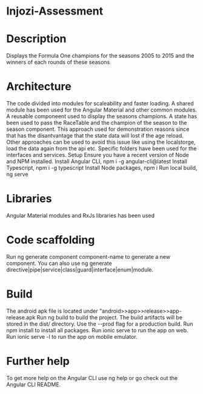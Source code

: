 # Injozi-Assessment

# Description

Displays the Formula One champions for the seasons 2005 to 2015 and the winners of each rounds of these seasons

# Architecture

The code divided into modules for scaleability and faster loading. A shared module has been used for the Angular Material and other common modules. A reusable componeent used to display the seasons champions. A state has been used to pass the RaceTable and the champion of the season to the season component. This approach used for demonstration reasons since that has the disantvantage that the state data will lost if the age reload. Other approaches can be used to avoid this issue like using the localstorge, load the data again from the api etc. Specific folders have been used for the interfaces and services. Setup Ensure you have a recent version of Node and NPM installed. Install Angular CLI, npm i -g angular-cli@latest Install Typescript, npm i -g typescript Install Node packages, npm i Run local build, ng serve

# Libraries

Angular Material modules and RxJs libraries has been used

# Code scaffolding

Run ng generate component component-name to generate a new component. You can also use ng generate directive|pipe|service|class|guard|interface|enum|module.

# Build

The android apk file is located under "android>>app>>release>>app-release.apk
Run ng build to build the project. The build artifacts will be stored in the dist/ directory. Use the --prod flag for a production build.
Run npm install to install all packages.
Run ionic serve to run the app on web.
Run ionic serve -l to run the app on mobile emulator.

# Further help

To get more help on the Angular CLI use ng help or go check out the Angular CLI README.
